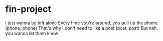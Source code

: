 # fin-project
 
I just wanna be left alone
Every time you're around, you pull up the phone (phone, phone)
That's why I don't need to like a post (post, post)
But nah, you wanna let them know

